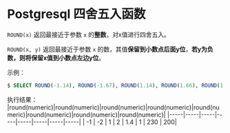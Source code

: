 # Postgresql 四舍五入函数

`ROUND(x)` 返回最接近于参数 `x` 的**整数**，对x值进行四舍五入。

`ROUND(x, y)` 返回最接近于参数 `x` 的数，其值**保留到小数点后面y位**，**若y为负数，则将保留x值到小数点左边y位**。

示例：

``` sql
$ SELECT ROUND(-1.14), ROUND(-1.67), ROUND(1.14), ROUND(1.66), ROUND(1.38,1), ROUND(1.38,0), ROUND(232.38,-1), ROUND(232.38,-2);
```

执行结果：
|round(numeric)|round(numeric)|round(numeric)|round(numeric)|round(numeric)|round(numeric)|round(numeric)|round(numeric)|
|-----|-----|-----|-----|-----|-----|-----|-----|
|   -1 |    -2 |     1 |     2 |   1.4 |     1 |   230 |   200|
